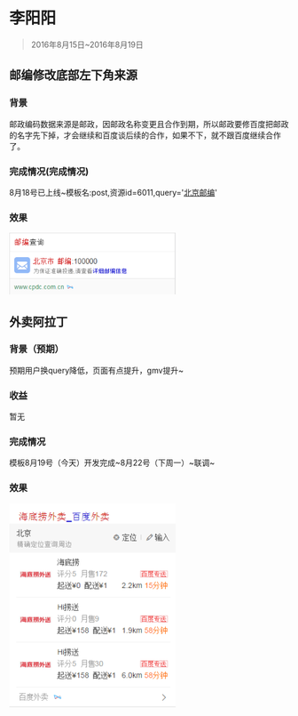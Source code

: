 # 李阳阳

> 2016年8月15日~2016年8月19日


## 邮编修改底部左下角来源
	
### 背景

邮政编码数据来源是邮政，因邮政名称变更且合作到期，所以邮政要修百度把邮政的名字先下掉，才会继续和百度谈后续的合作，如果不下，就不跟百度继续合作了。

### 完成情况(完成情况)

8月18号已上线~模板名:post,资源id=6011,query='[北京邮编](https://m.baidu.com/s?word=%E5%8C%97%E4%BA%AC%E9%82%AE%E7%BC%96)'

### 效果

<img src="img/v_liyangyang01/youbian.png" width='300'>


## 外卖阿拉丁

### 背景（预期）

预期用户换query降低，页面有点提升，gmv提升~

### 收益

暂无

### 完成情况

模板8月19号（今天）开发完成~8月22号（下周一）~联调~

### 效果

<img src="img/v_liyangyang01/waimai.png" width='300'>